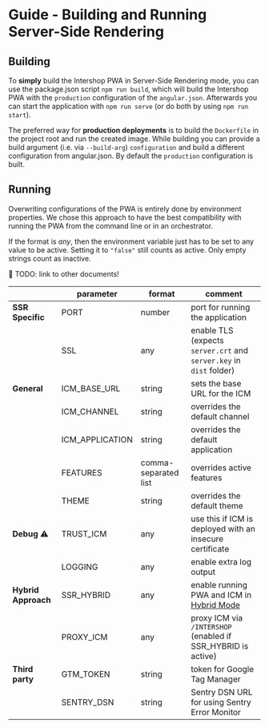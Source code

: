 # Guide - Building and Running Server-Side Rendering

## Building

To **simply** build the Intershop PWA in Server-Side Rendering mode, you can use the package.json script `npm run build`, which will build the Intershop PWA with the `production` configuration of the `angular.json`. Afterwards you can start the application with `npm run serve` (or do both by using `npm run start`).

The preferred way for **production deployments** is to build the `Dockerfile` in the project root and run the created image. While building you can provide a build argument (i.e. via `--build-arg`) `configuration` and build a different configuration from angular.json. By default the `production` configuration is built.

## Running

Overwriting configurations of the PWA is entirely done by environment properties. We chose this approach to have the best compatibility with running the PWA from the command line or in an orchestrator.

If the format is _any_, then the environment variable just has to be set to any value to be active. Setting it to `"false"` still counts as active. Only empty strings count as inactive.

:construction: TODO: link to other documents!

|                     | parameter       | format               | comment                                                                     |
| ------------------- | --------------- | -------------------- | --------------------------------------------------------------------------- |
| **SSR Specific**    | PORT            | number               | port for running the application                                            |
|                     | SSL             | any                  | enable TLS (expects `server.crt` and `server.key` in `dist` folder)         |
| **General**         | ICM_BASE_URL    | string               | sets the base URL for the ICM                                               |
|                     | ICM_CHANNEL     | string               | overrides the default channel                                               |
|                     | ICM_APPLICATION | string               | overrides the default application                                           |
|                     | FEATURES        | comma-separated list | overrides active features                                                   |
|                     | THEME           | string               | overrides the default theme                                                 |
| **Debug** :warning: | TRUST_ICM       | any                  | use this if ICM is deployed with an insecure certificate                    |
|                     | LOGGING         | any                  | enable extra log output                                                     |
| **Hybrid Approach** | SSR_HYBRID      | any                  | enable running PWA and ICM in [Hybrid Mode](../concepts/hybrid-approach.md) |
|                     | PROXY_ICM       | any                  | proxy ICM via `/INTERSHOP` (enabled if SSR_HYBRID is active)                |
| **Third party**     | GTM_TOKEN       | string               | token for Google Tag Manager                                                |
|                     | SENTRY_DSN      | string               | Sentry DSN URL for using Sentry Error Monitor                               |

